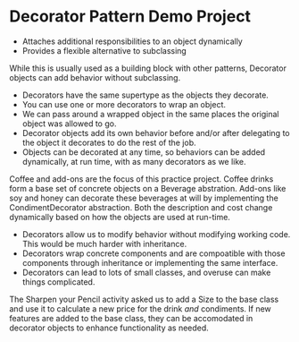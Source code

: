 # Decorator Pattern Demo Project

* Attaches additional responsibilities to an object dynamically
* Provides a flexible alternative to subclassing

While this is usually used as a building block with other patterns, Decorator objects can add behavior without subclassing.

* Decorators have the same supertype as the objects they decorate.
* You can use one or more decorators to wrap an object.
* We can pass around a wrapped object in the same places the original object was allowed to go.
* Decorator objects add its own behavior before and/or after delegating to the object it decorates to do the rest of the job.
* Objects can be decorated at any time, so behaviors can be added dynamically, at run time, with as many decorators as we like.

Coffee and add-ons are the focus of this practice project. Coffee drinks form a base set of concrete objects on a Beverage abstration. Add-ons like soy and honey can decorate these beverages at will by implementing the CondimentDecorator abstraction. Both the description and cost change dynamically based on how the objects are used at run-time.

- Decorators allow us to modify behavior without modifying working code. This would be much harder with inheritance.
- Decorators wrap concrete components and are compoatible with those components through inheritance or implementing the same interface.
- Decorators can lead to lots of small classes, and overuse can make things complicated.

The Sharpen your Pencil activity asked us to add a Size to the base class and use it to calculate a new price for the drink _and_ condiments. If new features are added to the base class, they can be accomodated in decorator objects to enhance functionality as needed.